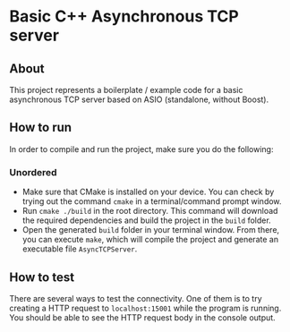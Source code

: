 # Basic C++ Asynchronous TCP server

## About
This project represents a boilerplate / example code for a basic asynchronous TCP server based on ASIO (standalone, without Boost).

## How to run
In order to compile and run the project, make sure you do the following:

### Unordered
* Make sure that CMake is installed on your device. You can check by trying out the command `cmake` in a terminal/command prompt window.
* Run `cmake ./build` in the root directory. This command will download the required dependencies and build the project in the `build` folder.
* Open the generated `build` folder in your terminal window. From there, you can execute `make`, which will compile the project and generate an executable file `AsyncTCPServer`.

## How to test
There are several ways to test the connectivity. One of them is to try creating a HTTP request to `localhost:15001` while the program is running. You should be able to see the HTTP request body in the console output.
